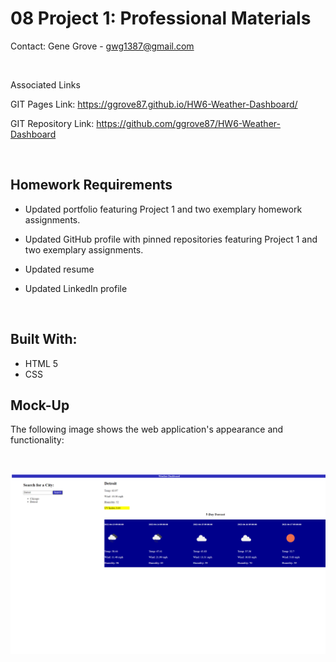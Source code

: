 # 08 Project 1: Professional Materials

Contact: Gene Grove - gwg1387@gmail.com

<br>

Associated Links

GIT Pages Link: https://ggrove87.github.io/HW6-Weather-Dashboard/

GIT Repository Link: https://github.com/ggrove87/HW6-Weather-Dashboard

<br>

## Homework Requirements

* Updated portfolio featuring Project 1 and two exemplary homework assignments.

* Updated GitHub profile with pinned repositories featuring Project 1 and two exemplary assignments.

* Updated resume

* Updated LinkedIn profile

<br>

## Built With:

* HTML 5
* CSS


## Mock-Up

The following image shows the web application's appearance and functionality:

<br>

![Image of the webpage being deployed](./assets/images/HW6_Screen_Shot.png)